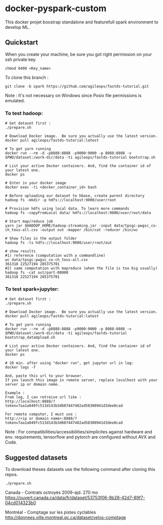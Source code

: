 # docker-pyspark-custom

This docker projet boostrap standalone and featurefull spark environment to develop ML.

## Quickstart

When you create your machine, be sure you got right permission on your ssh private key.
```
chmod 0400 <Key_name>
```

To clone this branch :
```
git clone -b spark https://github.com/agileops/fastds-tutorial.git
```

Note : It's not necessary on Windows since Posix file permissions is emulated.

### To test hadoop:

```
# Get dataset first :
./prepare.sh

# Download Docker image.  Be sure you actually use the latest version.
docker pull agileops/fastds-tutorial:latest

# To get yarn running
docker run --rm -d -p8888:8888 -p9000:9000 -p 8088:8088 -v $PWD/dataset:/work-dir/data -ti agileops/fastds-tutorial bootstrap.sh

# List your active Docker containers. And, find the container id of your latest one.
docker ps

# Enter in your docker image
docker exec -ti <docker_container_id> bash

# Before uploading our dataset to hbase, create parent directory
hadoop fs -mkdir -p hdfs://localhost:9000/user/root

# Provision hdfs using local data. To learn more commands
hadoop fs -copyFromLocal data/ hdfs://localhost:9000/user/root/data

# Start map/reduce job
yarn jar $HADOOP_HOME/hadoop-streaming.jar -input data/tpsgc-pwgsc_co-ch_tous-all.csv -output out -mapper /bin/cat -reducer /bin/wc

# Show files in the output folder
hadoop fs -ls hdfs://localhost:9000/user/root/out

# show results
#1) reference (computation with a commandline)
wc data/tpsgc-pwgsc_co-ch_tous-all.csv
361318 22527194 285375701
#2) same computation with mapreduce (when the file is too big usually)
hadoop fs -cat out/part-00000
361318 22527194 285375701
```


### To test spark+jupyter:

```
# Get dataset first :
./prepare.sh

# Download Docker image.  Be sure you actually use the latest version.
docker pull agileops/fastds-tutorial:latest

# To get yarn running
docker run --rm -d -p8888:8888 -p9000:9000 -p 8088:8088 -v $PWD/dataset:/work-dir/data -ti agileops/fastds-tutorial bootstrap_dataUpload.sh

# List your active Docker containers. And, find the container id of your latest one.
docker ps

# 20 min. after using "docker run", get jupyter url in log:
docker logs -f

And, paste this url to your browser.
If you launch this image in remote server, replace localhost with your server ip or domain name.

Example :
From log, I can retreive url like :
http://localhost:8888/?token=7aa1a049fc513d143b3d607447482ad58300941d3dee8cad

For remote computer, I must use :
http://<ip or domain name>:8888/?token=7aa1a049fc513d143b3d607447482ad58300941d3dee8cad

```


Note : For compatibilities/accessibilities/simplicites against hardware and env. requirements, tensorflow and pytorch are configured without AVX and Cuda.

## Suggested datasets

To download theses datasets use the following command after cloning this repos.

```
./prepare.sh
```

Canada - Contrats octroyés 2009-ajd. 270 mo
https://ouvert.canada.ca/data/fr/dataset/53753f06-8b28-42d7-89f7-04cd014323b0

Montréal - Comptage sur les pistes cyclables
http://donnees.ville.montreal.qc.ca/dataset/velos-comptage
